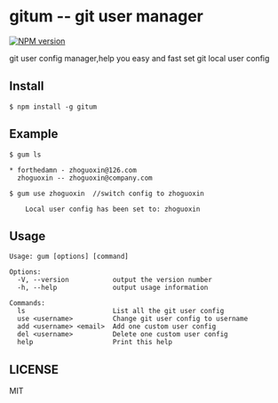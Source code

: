 # gitum -- git user manager

[![NPM version][npm-image]][npm-url]

git user config manager,help you easy and fast set git local user config

## Install

```
$ npm install -g gitum
```

## Example

```
$ gum ls

* forthedamn - zhoguoxin@126.com
  zhoguoxin -- zhoguoxin@company.com

```

```
$ gum use zhoguoxin  //switch config to zhoguoxin

    Local user config has been set to: zhoguoxin

```

## Usage

```
Usage: gum [options] [command]

Options:
  -V, --version           output the version number
  -h, --help              output usage information

Commands:
  ls                      List all the git user config
  use <username>          Change git user config to username
  add <username> <email>  Add one custom user config
  del <username>          Delete one custom user config
  help                    Print this help
```

## LICENSE
MIT


[npm-image]: https://img.shields.io/npm/v/gitum.svg?style=flat-square
[npm-url]: https://npmjs.org/package/gitum
